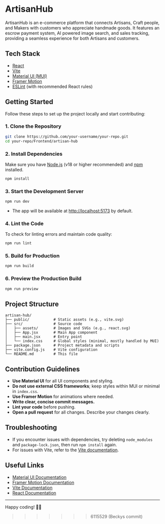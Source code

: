# ArtisanHub
ArtisanHub is an e-commerce platform that connects Artisans, Craft people, and Makers with customers who appreciate handmade goods. It features an escrow payment system, AI powered image search, and sales tracking, providing a seamless experience for both Artisans and customers.

## Tech Stack

- [React](https://react.dev/)
- [Vite](https://vitejs.dev/)
- [Material UI (MUI)](https://mui.com/)
- [Framer Motion](https://www.framer.com/motion/)
- [ESLint](https://eslint.org/) (with recommended React rules)

## Getting Started

Follow these steps to set up the project locally and start contributing:

### 1. Clone the Repository

```sh
git clone https://github.com/your-username/your-repo.git
cd your-repo/Frontend/artisan-hub
```

### 2. Install Dependencies

Make sure you have [Node.js](https://nodejs.org/) (v18 or higher recommended) and [npm](https://www.npmjs.com/) installed.

```sh
npm install
```

### 3. Start the Development Server

```sh
npm run dev
```

- The app will be available at [http://localhost:5173](http://localhost:5173) by default.

### 4. Lint the Code

To check for linting errors and maintain code quality:

```sh
npm run lint
```

### 5. Build for Production

```sh
npm run build
```

### 6. Preview the Production Build

```sh
npm run preview
```

## Project Structure

```
artisan-hub/
├── public/           # Static assets (e.g., vite.svg)
├── src/              # Source code
│   ├── assets/       # Images and SVGs (e.g., react.svg)
│   ├── App.jsx       # Main App component
│   ├── main.jsx      # Entry point
│   └── index.css     # Global styles (minimal, mostly handled by MUI)
├── package.json      # Project metadata and scripts
├── vite.config.js    # Vite configuration
└── README.md         # This file
```

## Contribution Guidelines

- **Use Material UI** for all UI components and styling.
- **Do not use external CSS frameworks**; keep styles within MUI or minimal in `index.css`.
- **Use Framer Motion** for animations where needed.
- **Write clear, concise commit messages.**
- **Lint your code** before pushing.
- **Open a pull request** for all changes. Describe your changes clearly.

## Troubleshooting

- If you encounter issues with dependencies, try deleting `node_modules` and `package-lock.json`, then run `npm install` again.
- For issues with Vite, refer to the [Vite documentation](https://vitejs.dev/guide/).

## Useful Links

- [Material UI Documentation](https://mui.com/)
- [Framer Motion Documentation](https://www.framer.com/motion/)
- [Vite Documentation](https://vitejs.dev/guide/)
- [React Documentation](https://react.dev/)

---

Happy coding! 🎨🚀
>>>>>>> 6115529 (Beckys commit)

